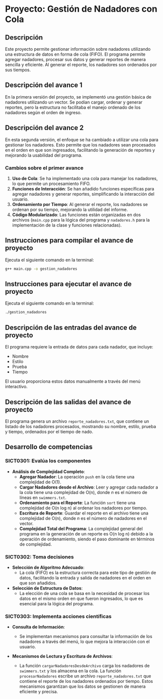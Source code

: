 # Proyecto: Gestión de Nadadores con Cola

## Descripción
Este proyecto permite gestionar información sobre nadadores utilizando una estructura de datos en forma de cola (FIFO). El programa permite agregar nadadores, procesar sus datos y generar reportes de manera sencilla y eficiente. Al generar el reporte, los nadadores son ordenados por sus tiempos.

## Descripción del avance 1
En la primera versión del proyecto, se implementó una gestión básica de nadadores utilizando un vector. Se podían cargar, ordenar y generar reportes, pero la estructura no facilitaba el manejo ordenado de los nadadores según el orden de ingreso.

## Descripción del avance 2
En esta segunda versión, el enfoque se ha cambiado a utilizar una cola para gestionar los nadadores. Esto permite que los nadadores sean procesados en el orden en que son ingresados, facilitando la generación de reportes y mejorando la usabilidad del programa.

### Cambios sobre el primer avance
1. **Uso de Cola**: Se ha implementado una cola para manejar los nadadores, lo que permite un procesamiento FIFO.
2. **Funciones de Interacción**: Se han añadido funciones específicas para agregar nadadores y generar reportes, simplificando la interacción del usuario.
3. **Ordenamiento por Tiempo**: Al generar el reporte, los nadadores se ordenan por su tiempo, mejorando la utilidad del informe.
4. **Código Modularizado**: Las funciones están organizadas en dos archivos (`main.cpp` para la lógica del programa y `nadadores.h` para la implementación de la clase y funciones relacionadas).

## Instrucciones para compilar el avance de proyecto
Ejecuta el siguiente comando en la terminal:

```bash
g++ main.cpp -o gestion_nadadores
```

## Instrucciones para ejecutar el avance de proyecto
Ejecuta el siguiente comando en la terminal:

```bash
./gestion_nadadores
```

## Descripción de las entradas del avance de proyecto
El programa requiere la entrada de datos para cada nadador, que incluye:
- Nombre
- Estilo
- Prueba
- Tiempo

El usuario proporciona estos datos manualmente a través del menú interactivo.

## Descripción de las salidas del avance de proyecto
El programa genera un archivo `reporte_nadadores.txt`, que contiene un listado de los nadadores procesados, mostrando su nombre, estilo, prueba y tiempo, ordenados por el tiempo de nado.

## Desarrollo de competencias

### SICT0301: Evalúa los componentes
- **Análisis de Complejidad Completo**:
  - **Agregar Nadador**: La operación `push` en la cola tiene una complejidad de O(1).
  - **Cargar Nadadores desde el Archivo**: Leer y agregar cada nadador a la cola tiene una complejidad de O(n), donde *n* es el número de líneas en `swimmers.txt`.
  - **Ordenamiento para el Reporte**: La función `sort` tiene una complejidad de O(n log n) al ordenar los nadadores por tiempo.
  - **Escritura de Reporte**: Guardar el reporte en el archivo tiene una complejidad de O(n), donde *n* es el número de nadadores en el vector.
  - **Complejidad Total del Programa**: La complejidad general del programa en la generación de un reporte es O(n log n) debido a la operación de ordenamiento, siendo el paso dominante en términos de complejidad.

### SICT0302: Toma decisiones
- **Selección de Algoritmo Adecuado**: 
  - La cola (FIFO) es la estructura correcta para este tipo de gestión de datos, facilitando la entrada y salida de nadadores en el orden en que son añadidos.
- **Selección de Estructura de Datos**: 
  - La elección de una cola se basa en la necesidad de procesar los datos en el mismo orden en que fueron ingresados, lo que es esencial para la lógica del programa.

### SICT0303: Implementa acciones científicas
- **Consulta de Información**: 
  - Se implementan mecanismos para consultar la información de los nadadores a través del menú, lo que mejora la interacción con el usuario.
  
- **Mecanismos de Lectura y Escritura de Archivos**: 
  - La función `cargarNadadoresDesdeArchivo` carga los nadadores de `swimmers.txt` y los almacena en la cola. La función `procesarNadadores` escribe un archivo `reporte_nadadores.txt` que contiene el reporte de los nadadores ordenados por tiempo. Estos mecanismos garantizan que los datos se gestionen de manera eficiente y precisa.
